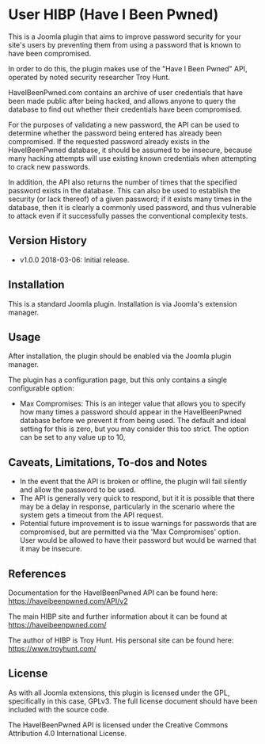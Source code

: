 User HIBP (Have I Been Pwned)
=========================================================================================

This is a Joomla plugin that aims to improve password security for your site's users by preventing them from using a password that is known to have been compromised.

In order to do this, the plugin makes use of the "Have I Been Pwned" API, operated by noted security researcher Troy Hunt.

HaveIBeenPwned.com contains an archive of user credentials that have been made public after being hacked, and allows anyone to query the database to find out whether their credentials have been compromised.

For the purposes of validating a new password, the API can be used to determine whether the password being entered has already been compromised. If the requested password already exists in the HaveIBeenPwned database, it should be assumed to be insecure, because many hacking attempts will use existing known credentials when attempting to crack new passwords.

In addition, the API also returns the number of times that the specified password exists in the database. This can also be used to establish the security (or lack thereof) of a given password; if it exists many times in the database, then it is clearly a commonly used password, and thus vulnerable to attack even if it successfully passes the conventional complexity tests.



Version History
----------------

* v1.0.0     2018-03-06: Initial release.


Installation
----------------
This is a standard Joomla plugin. Installation is via Joomla's extension manager.


Usage
----------------

After installation, the plugin should be enabled via the Joomla plugin manager.

The plugin has a configuration page, but this only contains a single configurable option:

* Max Compromises: This is an integer value that allows you to specify how many times a password should appear in the HaveIBeenPwned database before we prevent it from being used. The default and ideal setting for this is zero, but you may consider this too strict. The option can be set to any value up to 10, 


Caveats, Limitations, To-dos and Notes
--------------------------------------

* In the event that the API is broken or offline, the plugin will fail silently and allow the password to be used.
* The API is generally very quick to respond, but it it is possible that there may be a delay in response, particularly in the scenario where the system gets a timeout from the API request.
* Potential future improvement is to issue warnings for passwords that are compromised, but are permitted via the 'Max Compromises' option. User would be allowed to have their password but would be warned that it may be insecure.

References
----------

Documentation for the HaveIBeenPwned API can be found here: https://haveibeenpwned.com/API/v2

The main HIBP site and further information about it can be found at https://haveibeenpwned.com/

The author of HIBP is Troy Hunt. His personal site can be found here: https://www.troyhunt.com/


License
----------------
As with all Joomla extensions, this plugin is licensed under the GPL, specifically in this case, GPLv3. The full license document should have been included with the source code.

The HaveIBeenPwned API is licensed under the Creative Commons Attribution 4.0 International License.
